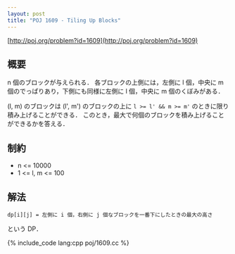 ```yaml
---
layout: post
title: "POJ 1609 - Tiling Up Blocks"
---
```

[http://poj.org/problem?id=1609](http://poj.org/problem?id=1609)

## 概要
n 個のブロックが与えられる．
各ブロックの上側には，左側に l 個，中央に m 個のでっぱりあり，下側にも同様に左側に l 個，中央に m 個のくぼみがある．

(l, m) のブロックは (l', m') のブロックの上に `l >= l' && m >= m'` のときに限り積み上げることができる．
このとき，最大で何個のブロックを積み上げることができるかを答える．

## 制約
- n <= 10000
- 1 <= l, m <= 100

## 解法
    dp[i][j] = 左側に i 個，右側に j 個なブロックを一番下にしたときの最大の高さ
という DP．

{% include_code lang:cpp poj/1609.cc %}
